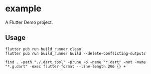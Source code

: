 # example

A Flutter Demo project.

## Usage

```shell
flutter pub run build_runner clean
flutter pub run build_runner build --delete-conflicting-outputs
```

```shell
find . -path "./.dart_tool" -prune -o -name "*.dart" -not -name "*.g.dart" -exec flutter format --line-length 200 {} +
```
